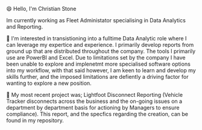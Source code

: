😄 Hello, I'm Christian Stone

Im currently working as Fleet Administator specialising in Data Analytics and Reporting.

💬 I'm interested in transistioning into a fulltime Data Analytic role where I can leverage my expertice and experience. I primarily develop reports from ground up that are distributed throughout the company. The tools I primarily use are PowerBI and Excel. Due to limitations set by the company I have been unable to explore and implenetmt more specialised software options into my workflow, with that said however, I am keen to learn and develop my skills further, and the imposed limitations are defiently a driving factor for wanting to explore a new position.

🔭 My most recent project was; Lightfoot Disconnect Reporting (Vehicle Tracker disconnects across the business and the on-going issues on a department by department basis for actioning by Managers to ensure compliance). This report, and the specfics regarding the creation, can be found in my repository.



<!--
**StoneAYIT/StoneAYIT** is a ✨ _special_ ✨ repository because its `README.md` (this file) appears on your GitHub profile.

Here are some ideas to get you started:

- 🔭 I’m currently working on ...
- 🌱 I’m currently learning ...
- 👯 I’m looking to collaborate on ...
- 🤔 I’m looking for help with ...
- 💬 Ask me about ...
- 📫 How to reach me: ...
- 😄 Pronouns: ...
- ⚡ Fun fact: ...
-->

